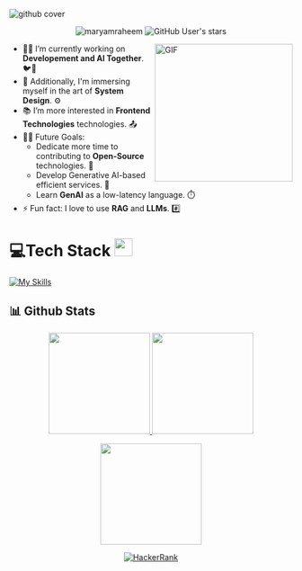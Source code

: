 ![github cover](https://github.com/Syed007Hassan/Syed007Hassan/assets/104893311/dead2d22-a0da-4ab1-8443-c7325b0a057e)


<p align="center"> 
  <img src="https://komarev.com/ghpvc/?username=MaryamRaheemKhan&label=Profile%20views&color=0e75b6&style=flat" alt="maryamraheem" /> 
  <img alt="GitHub User's stars" src="https://img.shields.io/github/stars/MaryamRaheemKhan?label=Stars">
</p>


<img align="right" alt="GIF" height="245px" src="https://user-images.githubusercontent.com/104893311/219148682-fd27b1a7-85a4-4ac7-8a49-6025a58fb62c.gif" />

- 👨‍💻 I’m currently working on **Developement and AI Together**. 🐦🔧
- 🚀 Additionally, I'm immersing myself in the art of **System Design**. ⚙️
- 📚 I’m more interested in **Frontend Technologies** technologies. 📤
- 💪🏼 Future Goals:
    - Dedicate more time to contributing to **Open-Source** technologies. 🌌
    - Develop Generative AI-based efficient services. 🤖
    - Learn **GenAI** as a low-latency language. ⏱️
- ⚡ Fun fact: I love to use **RAG** and **LLMs**. #️⃣

<p>
</p>

# 💻Tech Stack <img src = "https://media2.giphy.com/media/QssGEmpkyEOhBCb7e1/giphy.gif?cid=ecf05e47a0n3gi1bfqntqmob8g9aid1oyj2wr3ds3mg700bl&rid=giphy.gif" width = 32px> 

[![My Skills](https://skillicons.dev/icons?i=py,c,cpp,java,js,ts,html,css,sass,tailwind,bootstrap,materialui,pug,babel,flask,fastapi,django,react,redux,nextjs,angular,vite,nodejs,express,nestjs,graphql,spring,mysql,postgres,sqlite,mongodb,elasticsearch,redis,firebase,aws,azure,vercel,docker,kubernetes,openshift,githubactions,prometheus,grafana,heroku,jest,selenium,bash,discord,eclipse,git,github,bitbucket,gitlab,redhat,linux,postman,stackoverflow,vscode,webstorm,notion,idea&theme=dark)](https://skillicons.dev)


## 📊 Github Stats

<p align="center">
<a href="https://github.com/MaryamRaheemKhan">
<!--   <img height="180em" src="https://git-hub-stats-bay.vercel.app/api?username=hanzala-bhutto&show_icons=true&theme=radical&include_all_commits=true"/> -->
  <img height="180em" src="https://github-readme-stats-eight-theta.vercel.app/api?username=MaryamRaheemKhan&show_icons=true&theme=radical&include_all_commits=true&count_private=true"/>

  <img height="180em" src="https://github-readme-stats-eight-theta.vercel.app/api/top-langs/?username=MaryamRaheemKhan&layout=compact&langs_count=8&theme=radical"/>
</a>
</p>

<p align="center">
<a href="https://github.com/MaryamRaheemKhan">
  <img height="180em" src="https://nirzak-streak-stats.vercel.app/?user=MaryamRaheemKhano&theme=radical"/>
</a>
</p>

<p align="center">
  <a href="https://www.hackerrank.com/maryamrahim09876" title="HackerRank - maryamrahim09876">
    <img src="https://img.shields.io/badge/HackerRank-Profile-2EA44F?logo=hackerrank&logoColor=white" alt="HackerRank"/>
  </a>
</p>



